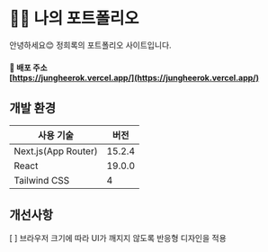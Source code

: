 # 👩‍💻 나의 포트폴리오

안녕하세요😊 정희록의 포트폴리오 사이트입니다.

#### 🔗 배포 주소 </br>[https://jungheerok.vercel.app/](https://jungheerok.vercel.app/)

## 개발 환경

| 사용 기술           | 버전   |
| ------------------- | ------ |
| Next.js(App Router) | 15.2.4 |
| React               | 19.0.0 |
| Tailwind CSS        | 4      |

## 개선사항

[ ] 브라우저 크기에 따라 UI가 깨지지 않도록 반응형 디자인을 적용
